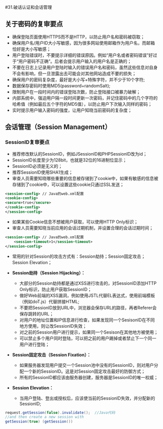 #31.破话认证和会话管理

## 关于密码的复审要点

* 确保登陆页面使用HTTPS而不是HTTP，以防止用户名和密码被窃取；
* 确保用户名/用户ID大小写敏感，因为很多网站使用邮箱作为用户名，而邮箱恰好是大小写敏感；
* 用户登陆错误时，不要提示详细的错误原因。例如“用户名或者密码错误”好过于“用户密码不正确”。后者会提示用户输入的用户名是正确的；
* 不要在日志上记录用户登陆时输入的错误用户名和密码，虽然这些信息对自身不会有影响，但一旦泄露出去可能会对其他网站造成不要的损失；
* 确保用户的密码复杂度，最好是大小写+特殊字符，并不少于10个字符;
* 数据保存密码时使用MD5(password+randomSalt);
* 限制用户在一段时间内的错误登陆次数，防止登陆接口被暴力破解；
* 内部系统中，强迫用户隔一段时间更新一次密码，并记住密码中的几个字符的哈希值（例如最后五个字符的MD5值），以防止用户下次输入同样的密码；
* 实时提示用户输入密码的强度，让用户知晓当前密码的复杂度；

## 会话管理（Session Management）

### SessionID复审要点

* 推荐修改默认的SessionID，例如JSessionID和PHPSessionID改为id；
* SessionID长度至少为128bit，也就是32位的16进制位显示；
* SessionID必须是无义的；
* 推荐SessionID使用SHA1生成；
* 审查人员需要知晓哪些重要的信息被存储到了cookie中，如果有敏感的信息被存储到了cookie中，可以设置这些cookie只通过SSL发送；
```xml
<session-config> // Java的web.xml配置
<cookie-config>
<secure>true</secure>
</cookie-config>
</session-config>
```
* 如果某些Cookie信息不想被用户获取，可以使用HTTP Only标识；
* 审查人员需要知晓当前应用的会话过期机制，并设置合理的会话过期时间；
```xml
<session-config> // Java的web.xml配置
	<session-timeout>1</session-timeout>
</session-config>
```
* 常用的针对Session的攻击方式有：Session劫持；Session固定攻击；Session Elevation；
* **Session劫持（Session Hijacking）：**
	* 大部分的Session劫持都是通过XSS进行攻击的，对SessionID添加HTTP Only标识，防止用户获取SessionID；
	* 做好Web前端的XSS漏洞，例如使用JSTL代替EL表达式，使用前端模板（例如doT.js）代替拼接HTML;
	* 不要把SessionID放到URL中，浏览器会保存URL的路径，再者Referer会保存跳转的URL；
	* 对用户的地址位置和IP信息进行检查，如果发现同一个SesisonID在不同地方使用，则让改SessionID失效；
	* 对之前的Session用户进行提示，如果同一个Sesison在其他地方被使用；
	* 可以禁止多个用户同时登陆，可以把之前的用户踢掉或者禁止下一个同一用户进行登陆；
* **Session固定攻击（Session Fixation）：**
	* 如果服务器发现用户提交一个Session池中没有的SessionID，则对用户分配一个新的SessionID。这是对Session固定攻击最好的防御方式；
	* 所有的SessionID都应该由服务器创建，服务器是SessionID的唯一权威；

* **Session Elevation：**
	* 当用户登陆、登出或授权后，应该使当前的SessionID失效，并分配新的SessionID;
```Java
request.getSession(false).invalidate();  //Java代码
//and then create a new session with
getSession(true) (getSession())
```





